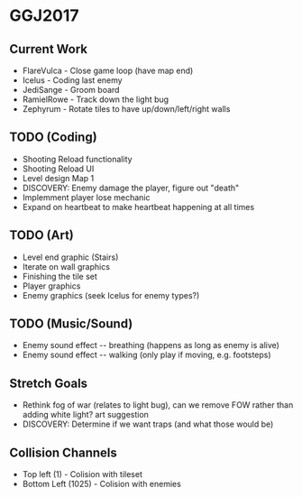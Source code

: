 # GGJ2017

## Current Work
- FlareVulca - Close game loop (have map end)
- Icelus - Coding last enemy
- JediSange - Groom board
- RamielRowe - Track down the light bug
- Zephyrum - Rotate tiles to have up/down/left/right walls

## TODO (Coding)
- Shooting Reload functionality
- Shooting Reload UI
- Level design Map 1
- DISCOVERY: Enemy damage the player, figure out "death"
- Implemment player lose mechanic
- Expand on heartbeat to make heartbeat happening at all times

## TODO (Art)
- Level end graphic (Stairs)
- Iterate on wall graphics
- Finishing the tile set
- Player graphics
- Enemy graphics (seek Icelus for enemy types?)

## TODO (Music/Sound)
- Enemy sound effect -- breathing (happens as long as enemy is alive)
- Enemy sound effect -- walking (only play if moving, e.g. footsteps)

## Stretch Goals
- Rethink fog of war (relates to light bug), can we remove FOW rather than adding white light? art suggestion
- DISCOVERY: Determine if we want traps (and what those would be)

## Collision Channels
- Top left (1) - Colision with tileset
- Bottom Left (1025) - Colision with enemies
